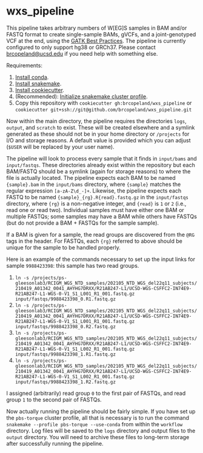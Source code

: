 # wxs_pipeline
This pipeline takes arbitrary numbers of W[EG]S samples in BAM and/or FASTQ format to create single-sample BAMs, gVCFs, and a joint-genotyped VCF at the end, using the [GATK Best Practices](https://gatk.broadinstitute.org/hc/en-us/articles/360035535932-Germline-short-variant-discovery-SNPs-Indels-).  The pipeline is currently configured to only support hg38 or GRCh37.  Please contact <brcopeland@ucsd.edu> if you need help with something else.

Requirements:
1. [Install conda](https://docs.conda.io/en/latest/miniconda.html).
2. [Install snakemake](https://snakemake.readthedocs.io/en/stable/getting_started/installation.html).
3. [Install cookiecutter](https://cookiecutter.readthedocs.io/en/latest/installation.html#install-cookiecutter).
4. (Recommended): [Initialize snakemake cluster profile](https://github.com/brcopeland/pbs-torque).
5. Copy this repository with `cookiecutter gh:brcopeland/wxs_pipeline` or `cookiecutter git+ssh://git@github.com/brcopeland/wxs_pipeline.git`

Now within the main directory, the pipeline requires the directories `logs`, `output`, and `scratch` to exist.  These will be created elsewhere and a symlink generated as these should not be in your home directory or `/projects` for I/O and storage reasons.  A default value is provided which you can adjust (`$USER` will be replaced by your user name).

The pipeline will look to process every sample that it finds in `input/bams` and `input/fastqs`.  These directories already exist within the repository but each BAM/FASTQ should be a symlink (again for storage reasons) to where the file is actually located.  The pipeline expects each BAM to be named `{sample}.bam` in the `input/bams` directory, where `{sample}` matches the regular expression `[a-zA-Z\d_-]+`.  Likewise, the pipeline expects each FASTQ to be named `{sample}_{rg}.R{read}.fastq.gz` in the `input/fastqs` directory, where `{rg}` is a non-negative integer, and `{read}` is `1` or `2` (i.e., read one or read two).  Individual samples must have either one BAM or multiple FASTQs; some samples may have a BAM while others have FASTQs (but do not provide a BAM + FASTQs for the sample sample).

If a BAM is given for a sample, the read groups are discovered from the `@RG` tags in the header.  For FASTQs, each `{rg}` referred to above should be unique for the sample to be handled properly.

Here is an example of the commands necessary to set up the input links for sample `9988423398`: this sample has two read groups.
1. `ln -s /projects/ps-gleesonlab3/RCIGM_WGS_NTD_samples/202105_NTD_WGS_del22q11_subjects/210419_A01342_0041_AHYHG7DRXX/R21AB247-L1/UCSD-WGS-CSFFC2-IN74E9-R21AB247-L1-WGS-0-V1_S1_L001_R1_001.fastq.gz input/fastqs/9988423398_0.R1.fastq.gz`
2. `ln -s /projects/ps-gleesonlab3/RCIGM_WGS_NTD_samples/202105_NTD_WGS_del22q11_subjects/210419_A01342_0041_AHYHG7DRXX/R21AB247-L1/UCSD-WGS-CSFFC2-IN74E9-R21AB247-L1-WGS-0-V1_S1_L001_R1_001.fastq.gz input/fastqs/9988423398_0.R2.fastq.gz`
3. `ln -s /projects/ps-gleesonlab3/RCIGM_WGS_NTD_samples/202105_NTD_WGS_del22q11_subjects/210419_A01342_0041_AHYHG7DRXX/R21AB247-L1/UCSD-WGS-CSFFC2-IN74E9-R21AB247-L1-WGS-0-V1_S1_L002_R1_001.fastq.gz input/fastqs/9988423398_1.R1.fastq.gz`
4. `ln -s /projects/ps-gleesonlab3/RCIGM_WGS_NTD_samples/202105_NTD_WGS_del22q11_subjects/210419_A01342_0041_AHYHG7DRXX/R21AB247-L1/UCSD-WGS-CSFFC2-IN74E9-R21AB247-L1-WGS-0-V1_S1_L002_R1_001.fastq.gz input/fastqs/9988423398_1.R2.fastq.gz`

I assigned (arbitrarily) read group `0` to the first pair of FASTQs, and read group `1` to the second pair of FASTQs.

Now actually running the pipeline should be fairly simple.  If you have set up the `pbs-torque` cluster profile, all that is necessary is to run the command `snakemake --profile pbs-torque --use-conda` from within the `workflow` directory.  Log files will be saved to the `logs` directory and output files to the `output` directory.  You will need to archive these files to long-term storage after successfully running the pipeline.
